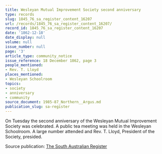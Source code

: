 ```yaml
---
title: Wesleyan Mutual Improvement Society second anniversary
type: records
slug: 1845_76_sa_register_content_16207
url: /records/1845_76_sa_register_content_16207/
record_id: 1845_76_sa_register_content_16207
date: '1862-12-18'
date_display: null
volume: null
issue_number: null
page: '3'
article_type: community_notice
issue_reference: 18 December 1862, page 3
people_mentioned:
- Rev. T. Lloyd
places_mentioned:
- Wesleyan Schoolroom
topics:
- society
- anniversary
- community
source_document: 1985-87_Northern__Argus.md
publication_slug: sa-register
---
```


On Tuesday the second anniversary of the Wesleyan Mutual Improvement Society was celebrated.  A public tea meeting was held in the Wesleyan Schoolroom.  A large number attended and Rev. T. Lloyd, President of the Society, presided.

Source publication: [The South Australian Register](/publications/sa-register/)
